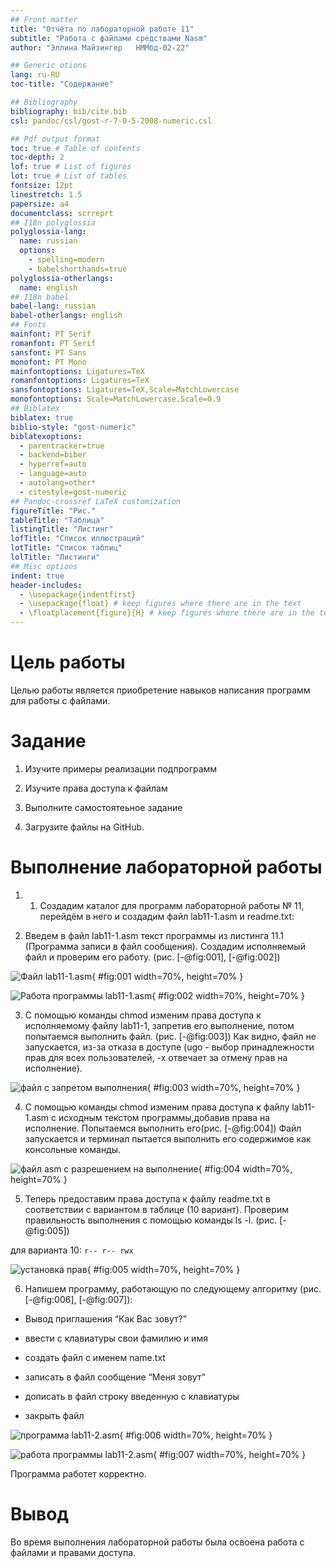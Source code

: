 ```yaml
---
## Front matter
title: "Отчёта по лабораторной работе 11"
subtitle: "Работа с файлами средствами Nasm"
author: "Эллина Майзингер	НММбд-02-22"

## Generic otions
lang: ru-RU
toc-title: "Содержание"

## Bibliography
bibliography: bib/cite.bib
csl: pandoc/csl/gost-r-7-0-5-2008-numeric.csl

## Pdf output format
toc: true # Table of contents
toc-depth: 2
lof: true # List of figures
lot: true # List of tables
fontsize: 12pt
linestretch: 1.5
papersize: a4
documentclass: scrreprt
## I18n polyglossia
polyglossia-lang:
  name: russian
  options:
	- spelling=modern
	- babelshorthands=true
polyglossia-otherlangs:
  name: english
## I18n babel
babel-lang: russian
babel-otherlangs: english
## Fonts
mainfont: PT Serif
romanfont: PT Serif
sansfont: PT Sans
monofont: PT Mono
mainfontoptions: Ligatures=TeX
romanfontoptions: Ligatures=TeX
sansfontoptions: Ligatures=TeX,Scale=MatchLowercase
monofontoptions: Scale=MatchLowercase,Scale=0.9
## Biblatex
biblatex: true
biblio-style: "gost-numeric"
biblatexoptions:
  - parentracker=true
  - backend=biber
  - hyperref=auto
  - language=auto
  - autolang=other*
  - citestyle=gost-numeric
## Pandoc-crossref LaTeX customization
figureTitle: "Рис."
tableTitle: "Таблица"
listingTitle: "Листинг"
lofTitle: "Список иллюстраций"
lotTitle: "Список таблиц"
lolTitle: "Листинги"
## Misc options
indent: true
header-includes:
  - \usepackage{indentfirst}
  - \usepackage{float} # keep figures where there are in the text
  - \floatplacement{figure}{H} # keep figures where there are in the text
---
```


# Цель работы

Целью работы является приобретение навыков написания программ для работы с файлами.


# Задание

1. Изучите примеры реализации подпрограмм

2. Изучите права доступа к файлам

4. Выполните самостоятеьное задание

3. Загрузите файлы на GitHub.


# Выполнение лабораторной работы

1. 1. Создадим каталог для программ лабораторной работы № 11, перейдём
в него и создадим файл lab11-1.asm и readme.txt:

2. Введем в файл lab11-1.asm текст программы из листинга 11.1 (Программа
записи в файл сообщения). Создадим исполняемый файл и проверим его
работу. (рис. [-@fig:001], [-@fig:002])

![Файл lab11-1.asm](image/01.png){ #fig:001 width=70%, height=70% }

![Работа программы lab11-1.asm](image/02.png){ #fig:002 width=70%, height=70% }

3. С помощью команды chmod изменим права доступа к исполняемому файлу
lab11-1, запретив его выполнение, потом попытаемся выполнить файл. (рис. [-@fig:003])
Как видно, файл не запускается, из-за отказа в доступе (ugo - выбор принадлежности прав для всех пользователей, -х отвечает за отмену прав на исполнение).

![файл с запретом выполнения](image/03.png){ #fig:003 width=70%, height=70% }

4. С помощью команды chmod изменим права доступа к файлу lab11-1.asm с
исходным текстом программы,добавив права на исполнение. Попытаемся
выполнить его(рис. [-@fig:004])
Файл запускается и терминал пытается выполнить его содержимое как консольные команды.

![файл asm с разрешением на выполнение](image/04.png){ #fig:004 width=70%, height=70% }

5. Теперь предоставим права доступа к файлу readme.txt в соответствии с вариантом в таблице (10 вариант). Проверим правильность выполнения с помощью
команды ls -l. (рис. [-@fig:005])

для варианта 10: ```r-- r-- rwx```

![установка прав](image/05.png){ #fig:005 width=70%, height=70% }

6. Напишем программу, работающую по следующему алгоритму (рис. [-@fig:006], [-@fig:007]):

* Вывод приглашения “Как Вас зовут?”

* ввести с клавиатуры свои фамилию и имя

* создать файл с именем name.txt

* записать в файл сообщение “Меня зовут”

* дописать в файл строку введенную с клавиатуры

* закрыть файл

![программа lab11-2.asm](image/06.png){ #fig:006 width=70%, height=70% }

![работа программы lab11-2.asm](image/07.png){ #fig:007 width=70%, height=70% }

Программа работет корректно.

# Вывод

Во время выполнения лабораторной работы была освоена работа с файлами и правами доступа.


